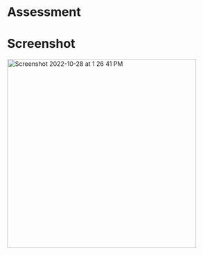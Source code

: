 # Assessment
# Screenshot
<img width="436" alt="Screenshot 2022-10-28 at 1 26 41 PM" src="https://user-images.githubusercontent.com/115543713/198535164-ca6c72f0-9231-4805-b718-bcc88deba3d8.png">

